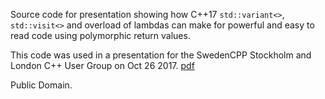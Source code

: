 Source code for presentation showing how C++17 `std::variant<>`,
`std::visit<>` and overload of lambdas can make for powerful and
easy to read code using polymorphic return values.

This code was used in a presentation for the SwedenCPP Stockholm and
London C++ User Group on Oct 26 2017.
[pdf](https://speakerdeck.com/rollbear/a-variant-of-recursive-descent-parsing)

Public Domain.

